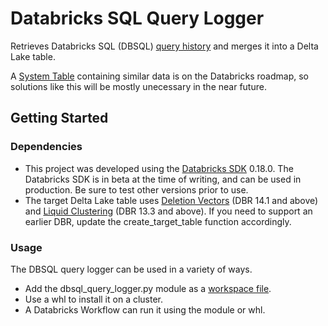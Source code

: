 # Databricks SQL Query Logger

Retrieves Databricks SQL (DBSQL) [query history](https://docs.databricks.com/api/workspace/queryhistory/list) and merges it into a Delta Lake table.

A [System Table](https://docs.databricks.com/en/administration-guide/system-tables/index.html) containing similar data is on the Databricks roadmap, so solutions like this will be mostly unecessary in the near future.

## Getting Started

### Dependencies

* This project was developed using the [Databricks SDK](https://docs.databricks.com/en/dev-tools/sdk-python.html) 0.18.0. The Databricks SDK is in beta at the time of writing, and can be used in production. Be sure to test other versions prior to use.
* The target Delta Lake table uses [Deletion Vectors](https://docs.databricks.com/en/delta/deletion-vectors.html) (DBR 14.1 and above) and [Liquid Clustering](https://docs.databricks.com/en/delta/clustering.html) (DBR 13.3 and above). If you need to support an earlier DBR, update the create_target_table function accordingly.

### Usage
The DBSQL query logger can be used in a variety of ways.

* Add the dbsql_query_logger.py module as a [workspace file](https://docs.databricks.com/en/files/workspace-modules.html).
* Use a whl to install it on a cluster.
* A Databricks Workflow can run it using the module or whl.
